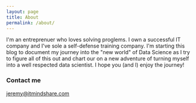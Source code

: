 ```yaml
---
layout: page
title: About
permalink: /about/
---
```


I'm an entreprenuer who loves solving proglems. I own a successful IT company and I've sole a self-defense training company. I'm starting this blog to document my journey into the "new world" of Data Science as I try to figure all of this out and chart our on a new adventure of turning myself into a well respected data scientist. I hope you (and I) enjoy the journey!

### Contact me

[jeremy@itmindshare.com](mailto:jeremy@domain.com)
